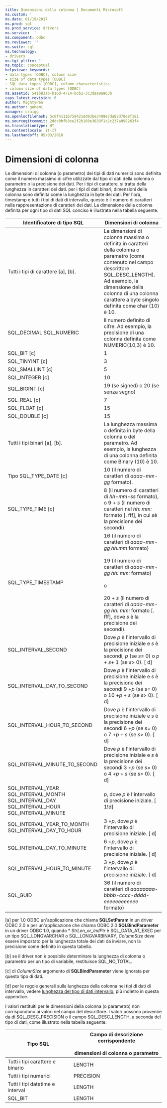 ```yaml
---
title: Dimensioni della colonna | Documenti Microsoft
ms.custom: ''
ms.date: 01/19/2017
ms.prod: sql
ms.prod_service: drivers
ms.service: ''
ms.component: odbc
ms.reviewer: ''
ms.suite: sql
ms.technology:
- drivers
ms.tgt_pltfrm: ''
ms.topic: conceptual
helpviewer_keywords:
- data types [ODBC], column size
- size of data types [ODBC]
- SQL data types [ODBC], column characteristics
- column size of data types [ODBC]
ms.assetid: 541b83ab-b16d-4714-bcb2-3c3daa9a963b
caps.latest.revision: 6
author: MightyPen
ms.author: genemi
manager: craigg
ms.openlocfilehash: 5c0f4111b758421dd03be3489e7da82d78e8f181
ms.sourcegitcommit: 2ddc0bfb3ce2f2b160e3638f1c2c237a898263f4
ms.translationtype: HT
ms.contentlocale: it-IT
ms.lasthandoff: 05/03/2018
---
```

# <a name="column-size"></a>Dimensioni di colonna
Le dimensioni di colonna (o parametro) dei tipi di dati numerici sono definita come il numero massimo di cifre utilizzate dal tipo di dati della colonna o parametro o la precisione dei dati. Per i tipi di carattere, si tratta della lunghezza in caratteri dei dati. per i tipi di dati binari, dimensioni della colonna sono definita come la lunghezza in byte dei dati. Per l'ora, timestamp e tutti i tipi di dati di intervallo, questo è il numero di caratteri nella rappresentazione di caratteri dei dati. La dimensione della colonna definita per ogni tipo di dati SQL conciso è illustrata nella tabella seguente.  
  
|Identificatore di tipo SQL|Dimensioni di colonna|  
|-------------------------|-----------------|  
|Tutti i tipi di carattere [a], [b].|Le dimensioni di colonna massima o definita in caratteri della colonna o parametro (come contenuto nel campo descrittore SQL_DESC_LENGTH). Ad esempio, la dimensione della colonna di una colonna carattere a byte singolo definita come char (10) è 10.|  
|SQL_DECIMAL SQL_NUMERIC|Il numero definito di cifre. Ad esempio, la precisione di una colonna definita come NUMERIC(10,3) è 10.|  
|SQL_BIT [c]|1|  
|SQL_TINYINT [c]|3|  
|SQL_SMALLINT [c]|5|  
|SQL_INTEGER [c]|10|  
|SQL_BIGINT [c]|19 (se signed) o 20 (se senza segno)|  
|SQL_REAL [c]|7|  
|SQL_FLOAT [c]|15|  
|SQL_DOUBLE [c]|15|  
|Tutti i tipi binari [a], [b].|La lunghezza massima o definita in byte della colonna o del parametro. Ad esempio, la lunghezza di una colonna definita come Binary (10) è 10.|  
|Tipo SQL_TYPE_DATE [c]|10 (il numero di caratteri di *aaaa-mm-gg* formato).|  
|SQL_TYPE_TIME [c]|8 (il numero di caratteri di *hh-mm-ss* formato), o 9 + *s* (il numero di caratteri nel *hh: mm:* formato [. fff], in cui *s*è la precisione dei secondi).|  
|SQL_TYPE_TIMESTAMP|16 (il numero di caratteri di *aaaa-mm-gg hh.mm* formato)<br /><br /> 19 (il numero di caratteri di *aaaa-mm-gg* *hh: mm:* formato)<br /><br /> o<br /><br /> 20 + *s* (il numero di caratteri di *aaaa-mm-gg hh: mm:* formato [. fff], dove *s* è la precisione dei secondi).|  
|SQL_INTERVAL_SECOND|Dove *p* è l'intervallo di precisione iniziale e *s* è la precisione dei secondi, *p* (se *s*= 0) o *p* + *s*+ 1 (se *s*> 0). [ d]|  
|SQL_INTERVAL_DAY_TO_SECOND|Dove *p* è l'intervallo di precisione iniziale e *s* è la precisione dei secondi 9 +*p* (se *s*= 0) o 10 +*p* + *s* (se *s*> 0). [ d]|  
|SQL_INTERVAL_HOUR_TO_SECOND|Dove *p* è l'intervallo di precisione iniziale e *s* è la precisione dei secondi 6 +*p* (se *s*= 0) o 7 +*p* + *s* (se *s*> 0). [ d]|  
|SQL_INTERVAL_MINUTE_TO_SECOND|Dove *p* è l'intervallo di precisione iniziale e *s* è la precisione dei secondi 3 +*p* (se *s*= 0) o 4 +*p* + *s* (se *s*> 0). [ d]|  
|SQL_INTERVAL_YEAR SQL_INTERVAL_MONTH SQL_INTERVAL_DAY SQL_INTERVAL_HOUR SQL_INTERVAL_MINUTE|*p*, dove *p* è l'intervallo di precisione iniziale. [ 1!d]|  
|SQL_INTERVAL_YEAR_TO_MONTH SQL_INTERVAL_DAY_TO_HOUR|3 +*p*, dove *p* è l'intervallo di precisione iniziale. [ d]|  
|SQL_INTERVAL_DAY_TO_MINUTE|6 +*p*, dove *p* è l'intervallo di precisione iniziale. [ d]|  
|SQL_INTERVAL_HOUR_TO_MINUTE|3 +*p*, dove *p* è l'intervallo di precisione iniziale. [ d]|  
|SQL_GUID|36 (il numero di caratteri di *aaaaaaaa-bbbb-cccc-dddd-eeeeeeeeeeee* formato)|  
  
 [a] per 1.0 ODBC un'applicazione che chiama **SQLSetParam** in un driver ODBC 2.0 e per un'applicazione che chiama ODBC 2.0 **SQLBindParameter** in un driver ODBC 1.0, quando \*  *StrLen_or_IndPtr* è SQL_DATA_AT_EXEC per un tipo SQL_LONGVARCHAR o SQL_LONGVARBINARY, *ColumnSize* deve essere impostato per la lunghezza totale dei dati da inviare, non la precisione come definito in questa tabella.  
  
 [b] se il driver non è possibile determinare la lunghezza di colonna o parametro per un tipo di variabile, restituisce SQL_NO_TOTAL.  
  
 [c] di *ColumnSize* argomento di **SQLBindParameter** viene ignorata per questo tipo di dati.  
  
 [d] per le regole generali sulla lunghezza della colonna nei tipi di dati di intervallo, vedere [lunghezza del tipo di dati intervallo](../../../odbc/reference/appendixes/interval-data-type-length.md), più indietro in questa appendice.  
  
 I valori restituiti per le dimensioni della colonna (o parametro) non corrispondono ai valori nel campo del descrittore. I valori possono provenire da di SQL_DESC_PRECISION o il campo SQL_DESC_LENGTH, a seconda del tipo di dati, come illustrato nella tabella seguente.  
  
|Tipo SQL|Campo di descrizione corrispondente<br /><br /> dimensioni di colonna o parametro|  
|--------------|--------------------------------------------------------------------|  
|Tutti i tipi carattere e binario|LENGTH|  
|Tutti i tipi numerici|PRECISION|  
|Tutti i tipi datetime e interval|LENGTH|  
|SQL_BIT|LENGTH|
